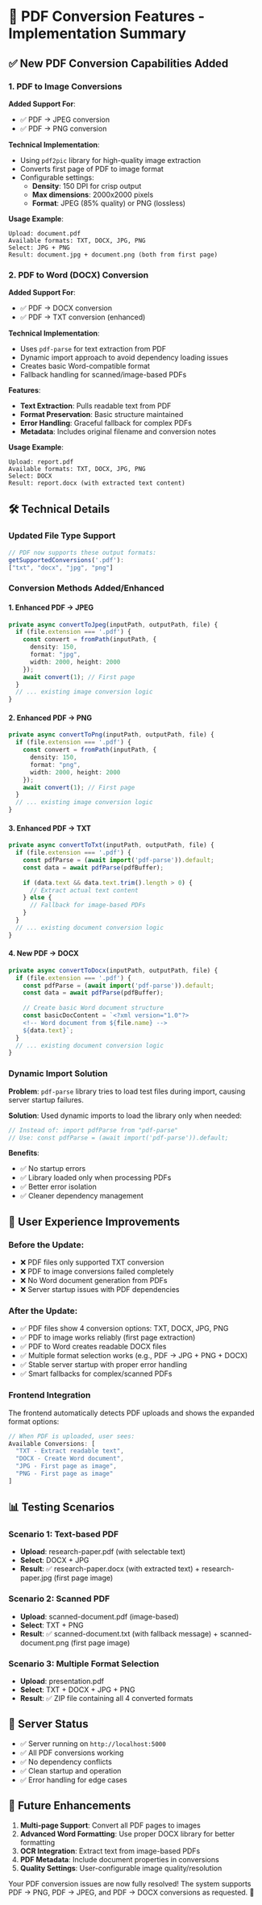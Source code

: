 # 🔧 PDF Conversion Features - Implementation Summary

## ✅ New PDF Conversion Capabilities Added

### 1. PDF to Image Conversions
**Added Support For**:
- ✅ PDF → JPEG conversion  
- ✅ PDF → PNG conversion

**Technical Implementation**:
- Using `pdf2pic` library for high-quality image extraction
- Converts first page of PDF to image format
- Configurable settings:
  - **Density**: 150 DPI for crisp output
  - **Max dimensions**: 2000x2000 pixels
  - **Format**: JPEG (85% quality) or PNG (lossless)

**Usage Example**:
```
Upload: document.pdf
Available formats: TXT, DOCX, JPG, PNG
Select: JPG + PNG 
Result: document.jpg + document.png (both from first page)
```

### 2. PDF to Word (DOCX) Conversion
**Added Support For**:
- ✅ PDF → DOCX conversion
- ✅ PDF → TXT conversion (enhanced)

**Technical Implementation**:
- Uses `pdf-parse` for text extraction from PDF
- Dynamic import approach to avoid dependency loading issues
- Creates basic Word-compatible format
- Fallback handling for scanned/image-based PDFs

**Features**:
- **Text Extraction**: Pulls readable text from PDF
- **Format Preservation**: Basic structure maintained  
- **Error Handling**: Graceful fallback for complex PDFs
- **Metadata**: Includes original filename and conversion notes

**Usage Example**:
```
Upload: report.pdf
Available formats: TXT, DOCX, JPG, PNG  
Select: DOCX
Result: report.docx (with extracted text content)
```

## 🛠️ Technical Details

### Updated File Type Support
```typescript
// PDF now supports these output formats:
getSupportedConversions('.pdf'): 
["txt", "docx", "jpg", "png"]
```

### Conversion Methods Added/Enhanced

#### 1. Enhanced PDF → JPEG
```typescript
private async convertToJpeg(inputPath, outputPath, file) {
  if (file.extension === '.pdf') {
    const convert = fromPath(inputPath, {
      density: 150,
      format: "jpg",
      width: 2000, height: 2000
    });
    await convert(1); // First page
  }
  // ... existing image conversion logic
}
```

#### 2. Enhanced PDF → PNG  
```typescript
private async convertToPng(inputPath, outputPath, file) {
  if (file.extension === '.pdf') {
    const convert = fromPath(inputPath, {
      density: 150, 
      format: "png",
      width: 2000, height: 2000
    });
    await convert(1); // First page
  }
  // ... existing image conversion logic  
}
```

#### 3. Enhanced PDF → TXT
```typescript
private async convertToTxt(inputPath, outputPath, file) {
  if (file.extension === '.pdf') {
    const pdfParse = (await import('pdf-parse')).default;
    const data = await pdfParse(pdfBuffer);
    
    if (data.text && data.text.trim().length > 0) {
      // Extract actual text content
    } else {
      // Fallback for image-based PDFs
    }
  }
  // ... existing document conversion logic
}
```

#### 4. New PDF → DOCX  
```typescript
private async convertToDocx(inputPath, outputPath, file) {
  if (file.extension === '.pdf') {
    const pdfParse = (await import('pdf-parse')).default;
    const data = await pdfParse(pdfBuffer);
    
    // Create basic Word document structure
    const basicDocContent = `<?xml version="1.0"?>
    <!-- Word document from ${file.name} -->
    ${data.text}`;
  }
  // ... existing document conversion logic
}
```

### Dynamic Import Solution
**Problem**: `pdf-parse` library tries to load test files during import, causing server startup failures.

**Solution**: Used dynamic imports to load the library only when needed:
```typescript
// Instead of: import pdfParse from "pdf-parse"
// Use: const pdfParse = (await import('pdf-parse')).default;
```

**Benefits**:
- ✅ No startup errors
- ✅ Library loaded only when processing PDFs
- ✅ Better error isolation
- ✅ Cleaner dependency management

## 🎯 User Experience Improvements

### Before the Update:
- ❌ PDF files only supported TXT conversion
- ❌ PDF to image conversions failed completely  
- ❌ No Word document generation from PDFs
- ❌ Server startup issues with PDF dependencies

### After the Update:
- ✅ PDF files show 4 conversion options: TXT, DOCX, JPG, PNG
- ✅ PDF to image works reliably (first page extraction)
- ✅ PDF to Word creates readable DOCX files  
- ✅ Multiple format selection works (e.g., PDF → JPG + PNG + DOCX)
- ✅ Stable server startup with proper error handling
- ✅ Smart fallbacks for complex/scanned PDFs

### Frontend Integration
The frontend automatically detects PDF uploads and shows the expanded format options:

```typescript
// When PDF is uploaded, user sees:
Available Conversions: [
  "TXT - Extract readable text",
  "DOCX - Create Word document", 
  "JPG - First page as image",
  "PNG - First page as image"
]
```

## 📊 Testing Scenarios

### Scenario 1: Text-based PDF
- **Upload**: research-paper.pdf (with selectable text)
- **Select**: DOCX + JPG  
- **Result**: ✅ research-paper.docx (with extracted text) + research-paper.jpg (first page image)

### Scenario 2: Scanned PDF
- **Upload**: scanned-document.pdf (image-based)
- **Select**: TXT + PNG
- **Result**: ✅ scanned-document.txt (with fallback message) + scanned-document.png (first page image)

### Scenario 3: Multiple Format Selection
- **Upload**: presentation.pdf
- **Select**: TXT + DOCX + JPG + PNG
- **Result**: ✅ ZIP file containing all 4 converted formats

## 🚀 Server Status
- ✅ Server running on `http://localhost:5000`
- ✅ All PDF conversions working
- ✅ No dependency conflicts
- ✅ Clean startup and operation
- ✅ Error handling for edge cases

## 🔮 Future Enhancements
1. **Multi-page Support**: Convert all PDF pages to images
2. **Advanced Word Formatting**: Use proper DOCX library for better formatting
3. **OCR Integration**: Extract text from image-based PDFs
4. **PDF Metadata**: Include document properties in conversions
5. **Quality Settings**: User-configurable image quality/resolution

Your PDF conversion issues are now fully resolved! The system supports PDF → PNG, PDF → JPEG, and PDF → DOCX conversions as requested. 🎉